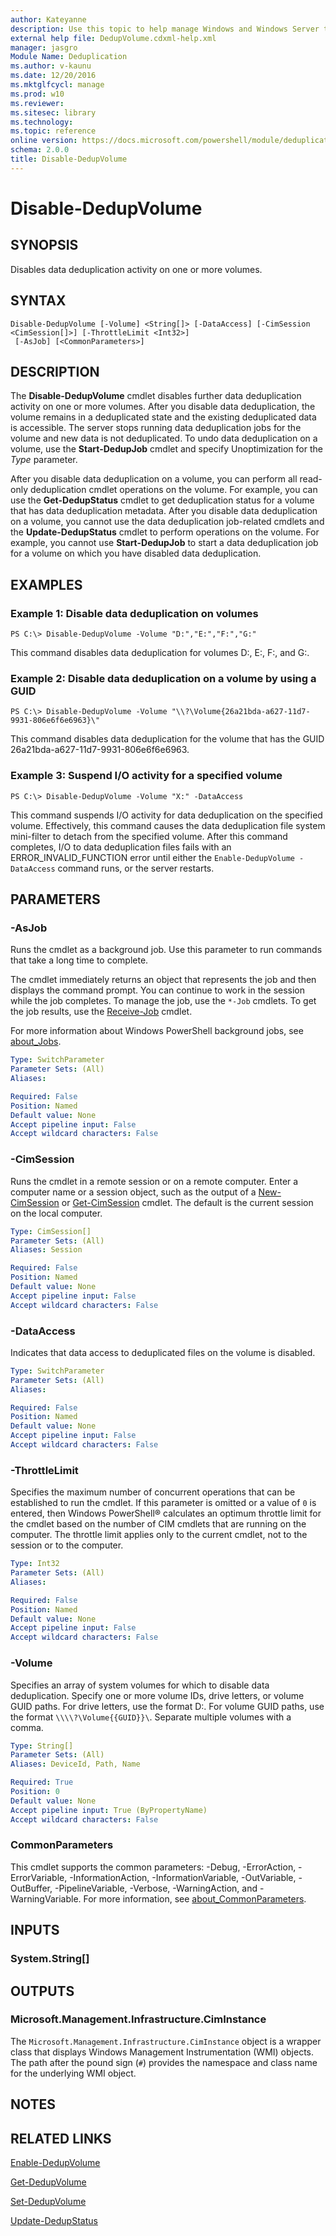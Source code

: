 ```yaml
---
author: Kateyanne
description: Use this topic to help manage Windows and Windows Server technologies with Windows PowerShell.
external help file: DedupVolume.cdxml-help.xml
manager: jasgro
Module Name: Deduplication
ms.author: v-kaunu
ms.date: 12/20/2016
ms.mktglfcycl: manage
ms.prod: w10
ms.reviewer: 
ms.sitesec: library
ms.technology: 
ms.topic: reference
online version: https://docs.microsoft.com/powershell/module/deduplication/disable-dedupvolume?view=windowsserver2022-ps&wt.mc_id=ps-gethelp
schema: 2.0.0
title: Disable-DedupVolume
---
```


# Disable-DedupVolume

## SYNOPSIS
Disables data deduplication activity on one or more volumes.

## SYNTAX

```
Disable-DedupVolume [-Volume] <String[]> [-DataAccess] [-CimSession <CimSession[]>] [-ThrottleLimit <Int32>]
 [-AsJob] [<CommonParameters>]
```

## DESCRIPTION
The **Disable-DedupVolume** cmdlet disables further data deduplication activity on one or more volumes.
After you disable data deduplication, the volume remains in a deduplicated state and the existing deduplicated data is accessible.
The server stops running data deduplication jobs for the volume and new data is not deduplicated.
To undo data deduplication on a volume, use the **Start-DedupJob** cmdlet and specify Unoptimization for the *Type* parameter.

After you disable data deduplication on a volume, you can perform all read-only deduplication cmdlet operations on the volume.
For example, you can use the **Get-DedupStatus** cmdlet to get deduplication status for a volume that has data deduplication metadata.
After you disable data deduplication on a volume, you cannot use the data deduplication job-related cmdlets and the **Update-DedupStatus** cmdlet to perform operations on the volume.
For example, you cannot use **Start-DedupJob** to start a data deduplication job for a volume on which you have disabled data deduplication.

## EXAMPLES

### Example 1: Disable data deduplication on volumes
```
PS C:\> Disable-DedupVolume -Volume "D:","E:","F:","G:"
```

This command disables data deduplication for volumes D:, E:, F:, and G:.

### Example 2: Disable data deduplication on a volume by using a GUID
```
PS C:\> Disable-DedupVolume -Volume "\\?\Volume{26a21bda-a627-11d7-9931-806e6f6e6963}\"
```

This command disables data deduplication for the volume that has the GUID 26a21bda-a627-11d7-9931-806e6f6e6963.

### Example 3: Suspend I/O activity for a specified volume
```
PS C:\> Disable-DedupVolume -Volume "X:" -DataAccess
```

This command suspends I/O activity for data deduplication on the specified volume.
Effectively, this command causes the data deduplication file system mini-filter to detach from the specified volume. 
After this command completes, I/O to data deduplication files fails with an ERROR_INVALID_FUNCTION error until either the `Enable-DedupVolume -DataAccess` command runs, or the server restarts.

## PARAMETERS

### -AsJob
Runs the cmdlet as a background job. Use this parameter to run commands that take a long time to complete. 

The cmdlet immediately returns an object that represents the job and then displays the command prompt. 
You can continue to work in the session while the job completes. 
To manage the job, use the `*-Job` cmdlets. 
To get the job results, use the [Receive-Job](https://go.microsoft.com/fwlink/?LinkID=113372) cmdlet. 

For more information about Windows PowerShell background jobs, see [about_Jobs](https://go.microsoft.com/fwlink/?LinkID=113251).

```yaml
Type: SwitchParameter
Parameter Sets: (All)
Aliases: 

Required: False
Position: Named
Default value: None
Accept pipeline input: False
Accept wildcard characters: False
```

### -CimSession
Runs the cmdlet in a remote session or on a remote computer.
Enter a computer name or a session object, such as the output of a [New-CimSession](https://docs.microsoft.com/powershell/module/cimcmdlets/new-cimsession) or [Get-CimSession](https://go.microsoft.com/fwlink/p/?LinkId=227966) cmdlet.
The default is the current session on the local computer.

```yaml
Type: CimSession[]
Parameter Sets: (All)
Aliases: Session

Required: False
Position: Named
Default value: None
Accept pipeline input: False
Accept wildcard characters: False
```

### -DataAccess
Indicates that data access to deduplicated files on the volume is disabled.

```yaml
Type: SwitchParameter
Parameter Sets: (All)
Aliases: 

Required: False
Position: Named
Default value: None
Accept pipeline input: False
Accept wildcard characters: False
```

### -ThrottleLimit
Specifies the maximum number of concurrent operations that can be established to run the cmdlet.
If this parameter is omitted or a value of `0` is entered, then Windows PowerShell® calculates an optimum throttle limit for the cmdlet based on the number of CIM cmdlets that are running on the computer.
The throttle limit applies only to the current cmdlet, not to the session or to the computer.

```yaml
Type: Int32
Parameter Sets: (All)
Aliases: 

Required: False
Position: Named
Default value: None
Accept pipeline input: False
Accept wildcard characters: False
```

### -Volume
Specifies an array of system volumes for which to disable data deduplication.
Specify one or more volume IDs, drive letters, or volume GUID paths.
For drive letters, use the format D:.
For volume GUID paths, use the format `\\\\?\Volume{{GUID}}\`.
Separate multiple volumes with a comma.

```yaml
Type: String[]
Parameter Sets: (All)
Aliases: DeviceId, Path, Name

Required: True
Position: 0
Default value: None
Accept pipeline input: True (ByPropertyName)
Accept wildcard characters: False
```

### CommonParameters
This cmdlet supports the common parameters: -Debug, -ErrorAction, -ErrorVariable, -InformationAction, -InformationVariable, -OutVariable, -OutBuffer, -PipelineVariable, -Verbose, -WarningAction, and -WarningVariable. For more information, see [about_CommonParameters](https://go.microsoft.com/fwlink/?LinkID=113216).

## INPUTS

### System.String[]

## OUTPUTS

### Microsoft.Management.Infrastructure.CimInstance
The `Microsoft.Management.Infrastructure.CimInstance` object is a wrapper class that displays Windows Management Instrumentation (WMI) objects.
The path after the pound sign (`#`) provides the namespace and class name for the underlying WMI object.

## NOTES

## RELATED LINKS

[Enable-DedupVolume](./Enable-DedupVolume.md)

[Get-DedupVolume](./Get-DedupVolume.md)

[Set-DedupVolume](./Set-DedupVolume.md)

[Update-DedupStatus](./Update-DedupStatus.md)

